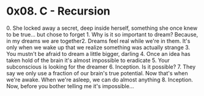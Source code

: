 <h1>0x08. C - Recursion</h1>
0. She locked away a secret, deep inside herself, something she once knew to be true... but chose to forget
1. Why is it so important to dream? Because, in my dreams we are together2. Dreams feel real while we're in them. It's only when we wake up that we realize something was actually strange
3. You mustn't be afraid to dream a little bigger, darling
4. Once an idea has taken hold of the brain it's almost impossible to eradicate
5. Your subconscious is looking for the dreamer
6. Inception. Is it possible?
7. They say we only use a fraction of our brain's true potential. Now that's when we're awake. When we're asleep, we can do almost anything
8. Inception. Now, before you bother telling me it's impossible...
